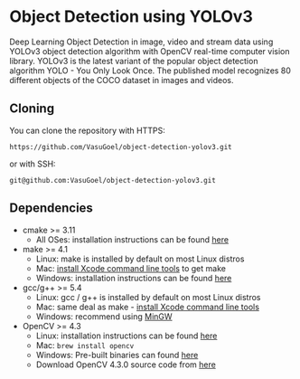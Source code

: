 # Object Detection using YOLOv3
Deep Learning Object Detection in image, video and stream data using YOLOv3 object detection algorithm with OpenCV real-time 
computer vision library. YOLOv3 is the latest variant of the popular object detection algorithm YOLO - You Only Look Once. The
published model recognizes 80 different objects of the COCO dataset in images and videos.

## Cloning
You can clone the repository with HTTPS:
```
https://github.com/VasuGoel/object-detection-yolov3.git
```
or with SSH:
```
git@github.com:VasuGoel/object-detection-yolov3.git
```

## Dependencies
* cmake >= 3.11
  * All OSes: installation instructions can be found [here](https://cmake.org/install/)
* make >= 4.1
  * Linux: make is installed by default on most Linux distros
  * Mac: [install Xcode command line tools](https://developer.apple.com/xcode/features/) to get make
  * Windows: installation instructions can be found [here](http://gnuwin32.sourceforge.net/packages/make.htm)
* gcc/g++ >= 5.4
  * Linux: gcc / g++ is installed by default on most Linux distros
  * Mac: same deal as make - [install Xcode command line tools](https://developer.apple.com/xcode/features/)
  * Windows: recommend using [MinGW](http://www.mingw.org/)
* OpenCV >= 4.3
  * Linux: installation instructions can be found [here](https://docs.opencv.org/master/d7/d9f/tutorial_linux_install.html)
  * Mac: `brew install opencv`
  * Windows: Pre-built binaries can found [here](https://opencv.org/opencv-4-3-0/)
  * Download OpenCV 4.3.0 source code from [here](https://codeload.github.com/opencv/opencv/zip/4.3.0)
  

